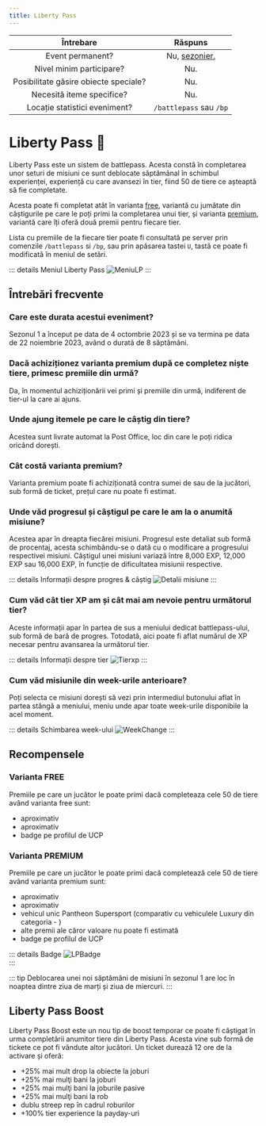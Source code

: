 ```yaml
---
title: Liberty Pass
---
```


| Întrebare | Răspuns |
| :-----------: | :-----------: |
| Event permanent? | Nu, [sezonier.](./index.md#evenimentele-se-impart-in-3-categorii) |
| Nivel minim participare? | Nu. |
| Posibilitate găsire obiecte speciale? | Nu. |
| Necesită iteme specifice? | Nu. |
| Locație statistici eveniment? | `/battlepass` sau `/bp` |

# Liberty Pass 🎫

Liberty Pass este un sistem de battlepass. Acesta constă în completarea unor seturi de misiuni ce sunt deblocate săptămânal în schimbul experienței, experiență cu care avansezi în tier, fiind 50 de tiere ce așteaptă să fie completate. 

Acesta poate fi completat atât în varianta [free](#varianta-free), variantă cu jumătate din câștigurile pe care le poți primi la completarea unui tier, și varianta [premium](#varianta-premium), variantă care îți oferă două premii pentru fiecare tier. 

Lista cu premiile de la fiecare tier poate fi consultată pe server prin comenzile `/battlepass` si `/bp`, sau prin apăsarea tastei `U`, tastă ce poate fi modificată în meniul de setări.

::: details Meniul Liberty Pass
<Image src="https://i.imgur.com/0fCLYv3.png" alt="MeniuLP" />
:::

## Întrebări frecvente

### Care este durata acestui eveniment?
Sezonul 1 a început pe data de 4 octombrie 2023 și se va termina pe data de 22 noiembrie 2023, având o durată de 8 săptămâni.

### Dacă achiziționez varianta premium după ce completez niște tiere, primesc premiile din urmă?
Da, în momentul achiziționării vei primi și premiile din urmă, indiferent de tier-ul la care ai ajuns.

### Unde ajung itemele pe care le câștig din tiere?
Acestea sunt livrate automat la Post Office, loc din care le poți ridica oricând dorești.

### Cât costă varianta premium?
Varianta premium poate fi achiziționată contra sumei de <Gold :amount='10000'/> sau de la jucători, sub formă de ticket, prețul care nu poate fi estimat.

### Unde văd progresul și câștigul pe care le am la o anumită misiune? 

Acestea apar în dreapta fiecărei misiuni. Progresul este detaliat sub formă de procentaj, acesta schimbându-se o dată cu o modificare a progresului respectivei misiuni. Câștigul unei misiuni variază între 8,000 EXP, 12,000 EXP sau 16,000 EXP, în funcție de dificultatea misiunii respective.

::: details Informații despre progres & câștig
<Image src="https://i.imgur.com/xsccp7t.png" alt="Detalii misiune" /> 
:::

### Cum văd cât tier XP am și cât mai am nevoie pentru următorul tier?
Aceste informații apar în partea de sus a meniului dedicat battlepass-ului, sub formă de bară de progres. Totodată, aici poate fi aflat numărul de XP necesar pentru avansarea la următorul tier.

::: details Informații despre tier
<Image src="https://i.imgur.com/80xzB2E.png" alt="Tierxp"/>
:::

### Cum văd misiunile din week-urile anterioare?
Poți selecta ce misiuni dorești să vezi prin intermediul butonului aflat în partea stângă a meniului, meniu unde apar toate week-urile disponibile la acel moment.

::: details Schimbarea week-ului
<Image src="https://i.imgur.com/7ei6ijM.gif" alt="WeekChange"/>
:::

## Recompensele

### Varianta FREE
Premiile pe care un jucător le poate primi dacă completeaza cele 50 de tiere având varianta free sunt:
 - aproximativ <Gold :amount='7_000'/>
 - aproximativ <Dinero :amount="100_000" />
 - badge pe profilul de UCP 

### Varianta PREMIUM
Premiile pe care un jucător le poate primi dacă completează cele 50 de tiere având varianta premium sunt:
 - aproximativ <Gold :amount='35_000'/>
 - aproximativ <Dinero :amount="400_000" />
 - vehicul unic Pantheon Supersport (comparativ cu vehiculele Luxury din categoria <Dinero :amount="600_000" /> - <Dinero :amount="800_000" />)
 - alte premii ale căror valoare nu poate fi estimată
 - badge pe profilul de UCP  

 ::: details Badge
<Image src="https://i.imgur.com/TGFt4Yd.png" alt="LPBadge" />  
:::

::: tip
Deblocarea unei noi săptămâni de misiuni în sezonul 1 are loc în noaptea dintre ziua de marți și ziua de miercuri.
:::

## Liberty Pass Boost

Liberty Pass Boost este un nou tip de boost temporar ce poate fi câștigat în urma completării anumitor tiere din Liberty Pass. Acesta vine sub formă de tickete ce pot fi vândute altor jucători. Un ticket durează 12 ore de la activare și oferă:

 - +25% mai mult drop la obiecte la joburi
 - +25% mai mulţi bani la joburi
 - +25% mai mulţi bani la joburile pasive
 - +25% mai mulţi bani la rob
 - dublu streep rep în cadrul roburilor
 - +100% tier experience la payday-uri
